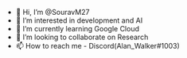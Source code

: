 - 👋 Hi, I’m @SouravM27
- 👀 I’m interested in development and AI
- 🌱 I’m currently learning Google Cloud
- 💞️ I’m looking to collaborate on Research
- 📫 How to reach me - Discord(Alan_Walker#1003)

<!---
SouravM27/SouravM27 is a ✨ special ✨ repository because its `README.md` (this file) appears on your GitHub profile.
You can click the Preview link to take a look at your changes.
--->

